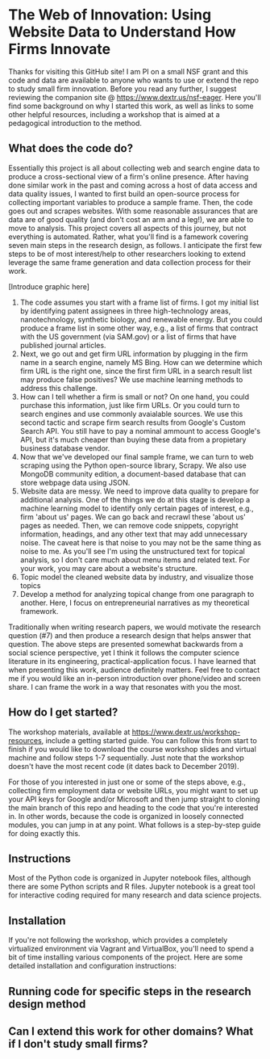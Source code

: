 # The Web of Innovation: Using Website Data to Understand How Firms Innovate

Thanks for visiting this GitHub site!  I am PI on a small NSF grant and this code and data are available to anyone who wants to use or extend the repo to study small firm innovation.  Before you read any further, I suggest reviewing the companion site @ https://www.dextr.us/nsf-eager.  Here you'll find some background on why I started this work, as well as links to some other helpful resources, including a workshop that is aimed at a pedagogical introduction to the method. 

## What does the code do? 

Essentially this project is all about collecting web and search engine data to produce a cross-sectional view of a firm's online presence.  After having done similar work in the past and coming across a host of data access and data quality issues, I wanted to first build an open-source process for collecting important variables to produce a sample frame. Then, the code goes out and scrapes websites.  With some reasonable assurances that are data are of good quality (and don't cost an arm and a leg!), we are able to move to analysis.  This project covers all aspects of this journey, but not everything is automated.  Rather, what you'll find is a famework covering seven main steps in the research design, as follows.  I anticipate the first few steps to be of most interest/help to other researchers looking to extend leverage the same frame generation and data collection process for their work.

[Introduce graphic here] 

1. The code assumes you start with a frame list of firms.  I got my initial list by identifying patent assignees in three high-technology areas, nanotechnology, synthetic biology, and renewable energy.  But you could produce a frame list in some other way, e.g., a list of firms that contract with the US government (via SAM.gov) or a list of firms that have published journal articles. 
2. Next, we go out and get firm URL information by plugging in the firm name in a search engine, namely MS Bing.  How can we determine which firm URL is the right one, since the first firm URL in a search result list may produce false positives? We use machine learning methods to address this challenge. 
3. How can I tell whether a firm is small or not?  On one hand, you could purchase this information, just like firm URLs.  Or you could turn to search engines and use commonly avaialable sources.  We use this second tactic and scrape firm search results from Google's Custom Search API.  You still have to pay a nominal ammount to access Google's API, but it's much cheaper than buying these data from a propietary business database vendor. 
4. Now that we've developed our final sample frame, we can turn to web scraping using the Python open-source library, Scrapy.  We also use MongoDB community edition, a document-based database that can store webpage data using JSON. 
5. Website data are messy.  We need to improve data quality to prepare for additional analysis.  One of the things we do at this stage is develop a machine learning model to identify only certain pages of interest, e.g., firm 'about us' pages.  We can go back and recrawl these 'about us' pages as needed.  Then, we can remove code snippets, copyright information, headings, and any other text that may add unnecessary noise.  The caveat here is that noise to you may not be the same thing as noise to me.  As you'll see I'm using the unstructured text for topical analysis, so I don't care much about menu items and related text.  For your work, you may care about a website's structure. 
6. Topic model the cleaned website data by industry, and visualize those topics
7. Develop a method for analyzing topical change from one paragraph to another.  Here, I focus on entrepreneurial narratives as my theoretical framework.

Traditionally when writing research papers, we would motivate the research question (#7) and then produce a research design that helps  answer that question.  The above steps are presented somewhat backwards from a social science perspective, yet I think it follows the computer science literature in its engineering, practical-application focus.  I have learned that when presenting this work, audience definitely matters.  Feel free to contact me if you would like an in-person introduction over phone/video and screen share. I can frame the work in a way that resonates with you the most. 

## How do I get started? 

The workshop materials, available at https://www.dextr.us/workshop-resources, include a getting started guide.  You can follow this from start to finish if you would like to download the course workshop slides and virtual machine and follow steps 1-7 sequentially.  Just note that the workshop doesn't have the most recent code (it dates back to December 2019). 

For those of you interested in just one or some of the steps above, e.g., collecting firm employment data or website URLs, you might want to  set up your API keys for Google and/or Microsoft and then jump straight to cloning the main branch of this repo and heading  to the code that you're interested in. In other words, because the code is organized in loosely connected modules, you can jump in at any point.  What follows is a step-by-step guide for doing exactly this. 

## Instructions
Most of the Python code is organized in Jupyter notebook files, although there are some Python scripts and R files. Jupyter notebook is a great tool for interactive coding required for many research and data science projects.

## Installation 
If you're not following the workshop, which provides a completely virtualized environment via Vagrant and VirtualBox, you'll need to spend a bit of time installing various components of the project.  Here are some detailed installation and configuration instructions: 

## Running code for specific steps in the research design method

## Can I extend this work for other domains?  What if I don't study small firms? 
